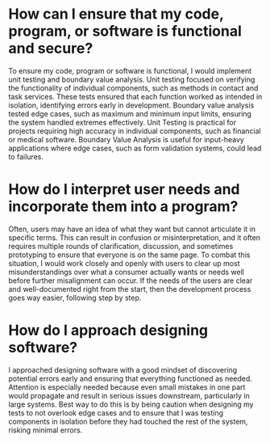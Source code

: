 # How can I ensure that my code, program, or software is functional and secure?
To ensure my code, program or software is functional, I would implement unit testing and boundary value analysis. Unit testing focused on verifying the functionality of individual components, such as methods in contact and task services. These tests ensured that each function worked as intended in isolation, identifying errors early in development. Boundary value analysis tested edge cases, such as maximum and minimum input limits, ensuring the system handled extremes effectively. Unit Testing is practical for projects requiring high accuracy in individual components, such as financial or medical software. Boundary Value Analysis is useful for input-heavy applications where edge cases, such as form validation systems, could lead to failures.

# How do I interpret user needs and incorporate them into a program?
Often, users may have an idea of what they want but cannot articulate it in specific terms. This can result in confusion or misinterpretation, and it often requires multiple rounds of clarification, discussion, and sometimes prototyping to ensure that everyone is on the same page. To combat this situation, I would work closely and openly with users to clear up most misunderstandings over what a consumer actually wants or needs well before further misalignment can occur. If the needs of the users are clear and well-documented right from the start, then the development process goes way easier, following step by step.

# How do I approach designing software?
I approached designing software with a good mindset of discovering potential errors early and ensuring that everything functioned as needed. Attention is especially needed because even small mistakes in one part would propagate and result in serious issues downstream, particularly in large systems. Best way to do this is by being caution when designing my tests to not overlook edge cases and to ensure that I was testing components in isolation before they had touched the rest of the system, risking minimal errors.
